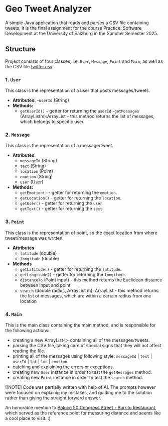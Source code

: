 # Geo Tweet Analyzer

A simple Java application that reads and parses a CSV file containing tweets. It is the final assignment for the course Practice: Software Development at the University of Salzburg in the Summer Semester 2025. 

## Structure
Project consists of four classes, i.e. `User`, `Message`, `Point` and `Main`, as well as the CSV file [twitter.csv](http://www.berndresch.com/work/twitter.csv).

### 1. `User`
This class is the representation of a user that posts messages/tweets. 

- **Attributes:**
	-`userId` (String)
- **Methods:**
	- `getUserId()` - getter for returning the `userId` 
	-`getMessages` (ArrayList<Message>m):ArrayList<Message> - this method returns the list of messages, which belongs to specific user 

### 2. `Message`
This class is the representation of a message/tweet. 

- **Attributes:**
	- `messageId` (String)
	- `text` (String)
	- `location` (Point)
	- `emotion` (String)
	- `user` (User)
- **Methods:**
	- `getEmotion()` - getter for returning the `emotion`.
	- `getLocation()` - getter for returning the `location`.
	- `getUser()` - getter for returning the `user`.
	- `getText()` - getter for returning the `text`.
	
### 3. `Point`
This class is the representation of point, so the exact location from where tweet/message was written.

- **Attributes**
	- `latitude` (double)
	- `longitude` (double)
- **Methods**
	- `getLatitude()` - getter for returning the `latitude`.
	- `getLongitude()` - getter for returning the `longitude`.
	- `distanceTo` (Point input) - this method returns the Euclidean distance between input and point
	- `search` (double radius, ArrayList<Message> m): ArrayList<Message> - this method returns the list of messages, which are within a certain radius from one location
	
### 4. `Main`
This is the main class containing the main method, and is responsible for the following actions:
- creating a new ArrayList<> containing all of the messages/tweets.
- parsing the CSV file, taking care of special signs that they will not affect reading the file.
- printing all of the messages using following style: `messageId` | `text` | `userId` | `lat` | `lon` | `emotion`.
- catching and explaining the errors or exceptions. 
- creating new `User` instance in order to test the `getMessages` method.
- creating new `Point` instance in order to test the `search` method. 

[!NOTE]
Code was partially written with help of AI. The prompts however were focused on explainig my mistakes, and guiding me to the solution rather than giving the straight forward answer. 

An honorable mention to [Boloco 50 Congress Street - Burrito Restaurant](https://boloco.com/), which served as the reference point for measuring distance and seems like a cool place to visit. :)